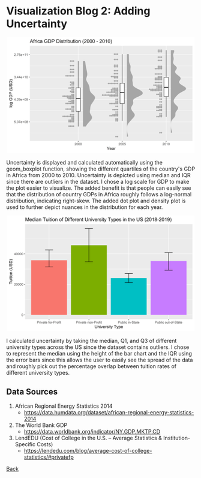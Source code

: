 # Visualization Blog 2: Adding Uncertainty
<p align="center">
  <img src="./static/Africa-GDP-Dist.png" alt="Africa GDP Distribution 2000-20010" width="500"/>
</p>
Uncertainty is displayed and calculated automatically using the geom_boxplot function, showing the different quartiles of the country's GDP in Africa from 2000 to 2010. Uncertainty is depicted using median and IQR since there are outliers in the dataset. I chose a log scale for GDP to make the plot easier to visualize. The added benefit is that people can easily see that the distribution of country GDPs in Africa roughly follows a log-normal distribution, indicating right-skew. The added dot plot and density plot is used to further depict nuances in the distribution for each year. 

<p align="center">
  <img src="./static/University-Tuition.png" alt="Median Tuition of Different University Types in the US (2018-2019)" width="500"/>
</p>
I calculated uncertainty by taking the median, Q1, and Q3 of different university types across the US since the dataset contains outliers. I chose to represent the median using the height of the bar chart and the IQR using the error bars since this allows the user to easily see the spread of the data and roughly pick out the percentage overlap between tuition rates of different university types. 

## Data Sources
1. African Regional Energy Statistics 2014
    - https://data.humdata.org/dataset/african-regional-energy-statistics-2014
2. The World Bank GDP
    - https://data.worldbank.org/indicator/NY.GDP.MKTP.CD
3. LendEDU (Cost of College in the U.S. – Average Statistics & Institution-Specific Costs)
    - https://lendedu.com/blog/average-cost-of-college-statistics/#privatefp

[Back](../README.md)